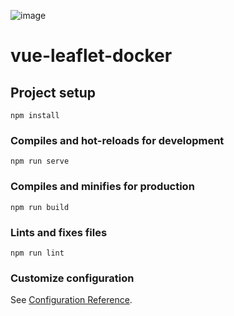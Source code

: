 ![image](https://github.com/gunba/perth-suburb-ranker/assets/11908184/04411be8-9b0f-4260-9db6-546d950219d9)

# vue-leaflet-docker

## Project setup
```
npm install
```

### Compiles and hot-reloads for development
```
npm run serve
```

### Compiles and minifies for production
```
npm run build
```

### Lints and fixes files
```
npm run lint
```

### Customize configuration
See [Configuration Reference](https://cli.vuejs.org/config/).
